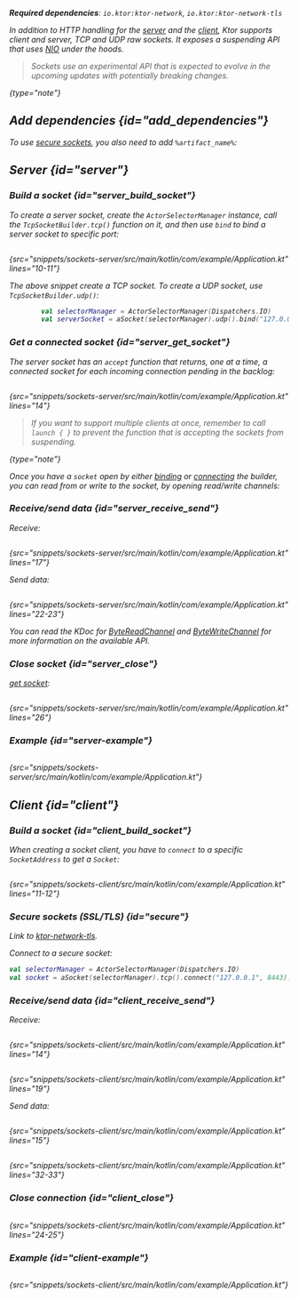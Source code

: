 [//]: # (title: Sockets)

<var name="plugin_name" value="Sockets"/>

<microformat>
<p>
<b>Required dependencies</b>: <code>io.ktor:ktor-network</code>, <code>io.ktor:ktor-network-tls</code>
</p>
</microformat>

In addition to HTTP handling for the [server](ktor-server.xml) and the [client](ktor-client.xml), Ktor supports client and server, TCP and UDP raw sockets.
It exposes a suspending API that uses [NIO](https://docs.oracle.com/javase/8/docs/api/java/nio/package-summary.html) under the hoods.

> Sockets use an experimental API that is expected to evolve in the upcoming updates with potentially breaking changes.
>
{type="note"}

## Add dependencies {id="add_dependencies"}

<var name="artifact_name" value="ktor-network"/>
<include src="lib.xml" include-id="add_ktor_artifact_intro"/>
<include src="lib.xml" include-id="add_ktor_artifact"/>


<var name="artifact_name" value="ktor-network-tls"/>

To use [secure sockets](#secure), you also need to add `%artifact_name%`:

<include src="lib.xml" include-id="add_ktor_artifact"/>



## Server {id="server"}

### Build a socket {id="server_build_socket"}

To create a server socket, create the `ActorSelectorManager` instance, call the `TcpSocketBuilder.tcp()` function on it, 
and then use `bind` to bind a server socket to specific port:

```kotlin
```
{src="snippets/sockets-server/src/main/kotlin/com/example/Application.kt" lines="10-11"}

The above snippet create a TCP socket.
To create a UDP socket, use `TcpSocketBuilder.udp()`:

```kotlin
        val selectorManager = ActorSelectorManager(Dispatchers.IO)
        val serverSocket = aSocket(selectorManager).udp().bind("127.0.0.1", 9002)
```


### Get a connected socket {id="server_get_socket"}

The server socket has an `accept` function that returns, one at a time, a connected socket for each incoming connection pending in the *backlog*:

```kotlin
```
{src="snippets/sockets-server/src/main/kotlin/com/example/Application.kt" lines="14"}

>If you want to support multiple clients at once, remember to call `launch { }` to prevent
>the function that is accepting the sockets from suspending.
>
{type="note"}

Once you have a `socket` open by either [binding](#server) or [connecting](#client) the builder,
you can read from or write to the socket, by opening read/write channels:

### Receive/send data {id="server_receive_send"}

Receive:

```kotlin
```
{src="snippets/sockets-server/src/main/kotlin/com/example/Application.kt" lines="17"}

Send data: 

```kotlin
```
{src="snippets/sockets-server/src/main/kotlin/com/example/Application.kt" lines="22-23"}

You can read the KDoc for [ByteReadChannel](https://api.ktor.io/ktor-io/ktor-io/io.ktor.utils.io/-byte-read-channel/index.html) and 
[ByteWriteChannel](https://api.ktor.io/ktor-io/ktor-io/io.ktor.utils.io/-byte-write-channel/index.html) for more information on the available API.

### Close socket {id="server_close"}

[get socket](#server_get_socket):

```kotlin
```
{src="snippets/sockets-server/src/main/kotlin/com/example/Application.kt" lines="26"}

### Example {id="server-example"}

```kotlin
```
{src="snippets/sockets-server/src/main/kotlin/com/example/Application.kt"}


## Client {id="client"}

### Build a socket {id="client_build_socket"}

When creating a socket client, you have to `connect` to a specific `SocketAddress` to get
a `Socket`:

```kotlin
```
{src="snippets/sockets-client/src/main/kotlin/com/example/Application.kt" lines="11-12"}

### Secure sockets (SSL/TLS) {id="secure"}

Link to [ktor-network-tls](#add_dependencies).

Connect to a secure socket:

```kotlin
val selectorManager = ActorSelectorManager(Dispatchers.IO)
val socket = aSocket(selectorManager).tcp().connect("127.0.0.1", 8443).tls()
```

### Receive/send data {id="client_receive_send"}

Receive:

```kotlin
```
{src="snippets/sockets-client/src/main/kotlin/com/example/Application.kt" lines="14"}

```kotlin
```
{src="snippets/sockets-client/src/main/kotlin/com/example/Application.kt" lines="19"}

Send data:

```kotlin
```
{src="snippets/sockets-client/src/main/kotlin/com/example/Application.kt" lines="15"}

```kotlin
```
{src="snippets/sockets-client/src/main/kotlin/com/example/Application.kt" lines="32-33"}

### Close connection {id="client_close"}

```kotlin
```
{src="snippets/sockets-client/src/main/kotlin/com/example/Application.kt" lines="24-25"}


### Example {id="client-example"}

```kotlin
```
{src="snippets/sockets-client/src/main/kotlin/com/example/Application.kt"}



